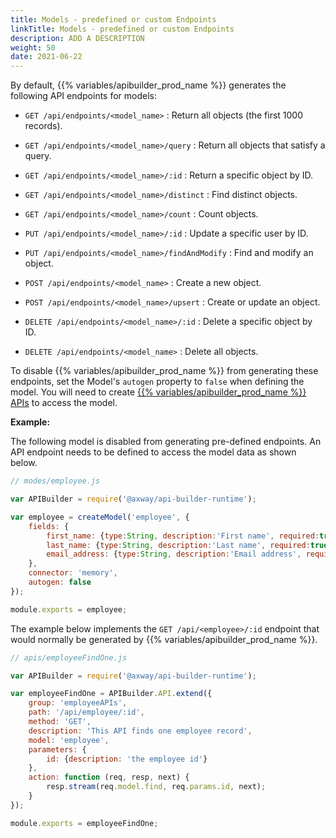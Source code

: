 ```yaml
---
title: Models - predefined or custom Endpoints
linkTitle: Models - predefined or custom Endpoints
description: ADD A DESCRIPTION
weight: 50
date: 2021-06-22
---
```


By default, {{% variables/apibuilder_prod_name %}} generates the following API endpoints for models:

* `GET /api/endpoints/<model_name>` : Return all objects (the first 1000 records).

* `GET /api/endpoints/<model_name>/query` : Return all objects that satisfy a query.

* `GET /api/endpoints/<model_name>/:id` : Return a specific object by ID.

* `GET /api/endpoints/<model_name>/distinct` : Find distinct objects.

* `GET /api/endpoints/<model_name>/count` : Count objects.

* `PUT /api/endpoints/<model_name>/:id` : Update a specific user by ID.

* `PUT /api/endpoints/<model_name>/findAndModify` : Find and modify an object.

* `POST /api/endpoints/<model_name>` : Create a new object.

* `POST /api/endpoints/<model_name>/upsert` : Create or update an object.

* `DELETE /api/endpoints/<model_name>/:id` : Delete a specific object by ID.

* `DELETE /api/endpoints/<model_name>` : Delete all objects.

To disable {{% variables/apibuilder_prod_name %}} from generating these endpoints, set the Model's `autogen` property to `false` when defining the model. You will need to create [{{% variables/apibuilder_prod_name %}} APIs](/docs/developer_guide/apis/) to access the model.

**Example:**

The following model is disabled from generating pre-defined endpoints. An API endpoint needs to be defined to access the model data as shown below.

```javascript
// modes/employee.js

var APIBuilder = require('@axway/api-builder-runtime');

var employee = createModel('employee', {
    fields: {
        first_name: {type:String, description:'First name', required:true},
        last_name: {type:String, description:'Last name', required:true},
        email_address: {type:String, description:'Email address', required:true}
    },
    connector: 'memory',
    autogen: false
});

module.exports = employee;
```

The example below implements the `GET /api/<employee>/:id` endpoint that would normally be generated by {{% variables/apibuilder_prod_name %}}.

```javascript
// apis/employeeFindOne.js

var APIBuilder = require('@axway/api-builder-runtime');

var employeeFindOne = APIBuilder.API.extend({
    group: 'employeeAPIs',
    path: '/api/employee/:id',
    method: 'GET',
    description: 'This API finds one employee record',
    model: 'employee',
    parameters: {
        id: {description: 'the employee id'}
    },
    action: function (req, resp, next) {
        resp.stream(req.model.find, req.params.id, next);
    }
});

module.exports = employeeFindOne;
```
